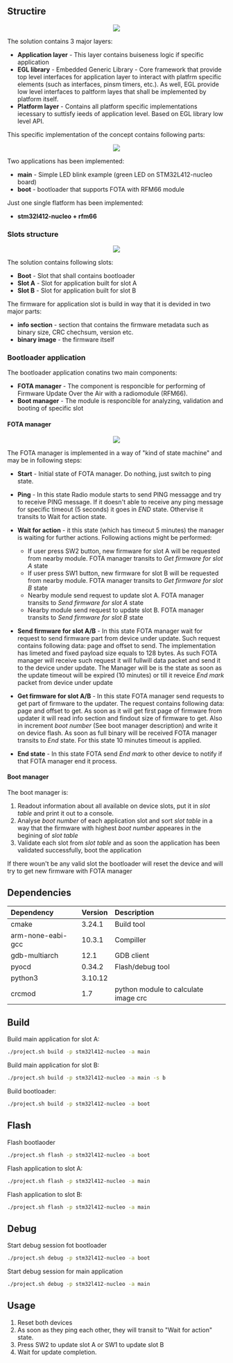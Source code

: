 
## Structire

<p align="center">
  <img src="./images/general_structure.drawio.png" />
</p>

The solution contains 3 major layers:
 * **Application layer** - This layer contains buiseness logic if specific application
 * **EGL library** - Embedded Generic Library - Core framework that provide top level interfaces for application layer to interact with platfrm specific elements (such as interfaces, pinsm timers, etc.). As well, EGL provide low level interfaces to paltform layes that shall be implemented by platform itself.
 * **Platform layer** - Contains all platform specific implementations iecessary to suttisfy ieeds of application level. Based on EGL library low level API.

 This specific implementation of the concept contains following parts:
<p align="center">
  <img src="./images/solution_structure.drawio.png" />
</p>

Two applications has been implemented:
 * **main** - Simple LED blink example (green LED on STM32L412-nucleo board)
 * **boot** - bootloader that supports FOTA with RFM66 module

Just one single flatform has been implemented:
 * **stm32l412-nucleo + rfm66**

### Slots structure
<p align="center">
  <img src="./images/slot_structure.drawio.png" />
</p>

The solution contains following slots:
 * **Boot** - Slot that shall contains bootloader
 * **Slot A** - Slot for application built for slot A
 * **Slot B** - Slot for application built for slot B

The firmware for application slot is build in way that it is devided in two major parts:
 * **info section** - section that contains the firmware metadata such as binary size, CRC chechsum, version etc.
 * **binary image** - the firmware itself

### Bootloader application
The bootloader application conatins two main components:
 * **FOTA manager** - The component is responcible for performing of Firmware Update Over the Air with a radiomodule (RFM66).
 * **Boot manager** - The module is responcible for analyzing, validation and booting of specific slot

#### FOTA manager

<p align="center">
  <img src="./images/fota_manager_flow.drawio.png" />
</p>

The FOTA manager is implemented in a way of "kind of state machine" and may be in following steps:
* **Start** - Initial state of FOTA manager. Do nothing, just switch to ping state.
* **Ping** - In this state Radio module starts to send PING messagge and try to receive PING message. If it doesn't able to receive any ping message for specific timeout (5 seconds) it goes in *END* state. Othervise it transits to Wait for action state.
* **Wait for action** - it this state (which has timeout 5 minutes) the manager is waiting for further actions. Following actions might be performed:
    * If user press SW2 button, new firmware for slot A will be requested from nearby module. FOTA manager transits to *Get firmware for slot A* state
    * If user press SW1 button, new firmware for slot B will be requested from nearby module. FOTA manager transits to *Get firmware for slot B* state
    * Nearby module send request to update slot A. FOTA manager transits to *Send firmware for slot A* state
    * Nearby module send request to update slot B. FOTA manager transits to *Send firmware for slot B* state

* **Send firmware for slot A/B** - In this state FOTA manager wait for request to send firmware part from device under update. Such request contains following data: page and offset to send.
The implementation has limeted and fixed payload size equals to 128 bytes. As such FOTA manager will receive such request it will fullwill data packet and send it to the device under update.
The Manager will be is the state as soon as the update timeout will be expired (10 minutes) or till it reveice *End mark* packet from device under update
* **Get firmware for slot A/B** - In this state FOTA manager send requests to get part of firmware to the updater. The request contains following data: page and offset to get. As soon as it will get first page of firmware from updater it will read info section and findout size of firmware to get. Also in increment *boot number* (See boot manager description) and write it on device flash. As soon as full binary will be received FOTA manager transits to *End* state. For this state 10 minutes timeout is applied.
* **End state** - In this state FOTA send *End mark* to other device to notify if that FOTA manager end it process.

#### Boot manager
The boot manager is:
1. Readout information about all available on device slots, put it in *slot table* and print it out to a console.
1. Analyse *boot number* of each application slot and sort *slot table* in a way that the firmware with highest *boot number* appeares in the begining of *slot table*
1. Validate each slot from *slot table* and as soon the application has been validated successfully, boot the application

If there woun't be any valid slot the bootloader will reset the device and will try to get new firmware with FOTA manager

## Dependencies

| Dependency        | Version | Description      |
| :---              | :---    | :---             |
| cmake             | 3.24.1  | Build tool       |
| arm-none-eabi-gcc | 10.3.1  | Compiller        |
| gdb-multiarch     | 12.1    | GDB client       |
| pyocd             | 0.34.2  | Flash/debug tool |
| python3           | 3.10.12 |                  |
| crcmod            | 1.7     | python module to calculate image crc |

## Build

Build main application for slot A:
```bash
./project.sh build -p stm32l412-nucleo -a main
```

Build main application for slot B:
```bash
./project.sh build -p stm32l412-nucleo -a main -s b
```

Build bootloader:
```bash
./project.sh build -p stm32l412-nucleo -a boot
```

## Flash

Flash bootlaoder
```bash
./project.sh flash -p stm32l412-nucleo -a boot
```

Flash application to slot A:
```bash
./project.sh flash -p stm32l412-nucleo -a main
```

Flash application to slot B:
```bash
./project.sh flash -p stm32l412-nucleo -a main
```

## Debug

Start debug session fot bootloader
```bash
./project.sh debug -p stm32l412-nucleo -a boot
```
Start debug session for main application
```bash
./project.sh debug -p stm32l412-nucleo -a main
```

## Usage

1. Reset both devices
1. As soon as they ping each other, they will transit to "Wait for action" state.
2. Press SW2 to update slot A or SW1 to update slot B
3. Wait for update completion.
